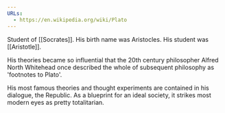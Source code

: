 ```yaml
---
URLs:
  - https://en.wikipedia.org/wiki/Plato
---
```

Student of [[Socrates]]. His birth name was Aristocles. 
His student was [[Aristotle]]. 

His theories became so influential that the 20th century philosopher Alfred North Whitehead once described the whole of subsequent philosophy as 'footnotes to Plato'.

His most famous theories and thought experiments are contained in his dialogue, the Republic. As a blueprint for an ideal society, it strikes most modern eyes as pretty totalitarian. 